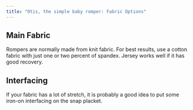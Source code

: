 ```yaml
---
title: "Otis, the simple baby romper: Fabric Options"
---
```


## Main Fabric 

Rompers are normally made from knit fabric. For best results, use a cotton fabric with just one or two percent of spandex. 
Jersey works well if it has good recovery.

## Interfacing

If your fabric has a lot of stretch, it is probably a good idea to put some iron-on interfacing on the snap placket. 
